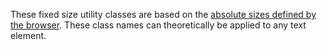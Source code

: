 These fixed size utility classes are based on the [absolute sizes defined by the browser](https://developer.mozilla.org/en-US/docs/Web/CSS/font-size). These class names can theoretically be applied to any text element.
